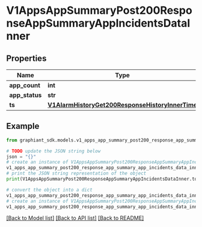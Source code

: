 # V1AppsAppSummaryPost200ResponseAppSummaryAppIncidentsDataInner


## Properties

Name | Type | Description | Notes
------------ | ------------- | ------------- | -------------
**app_count** | **int** |  | [optional] 
**app_status** | **str** |  | [optional] 
**ts** | [**V1AlarmHistoryGet200ResponseHistoryInnerTime**](V1AlarmHistoryGet200ResponseHistoryInnerTime.md) |  | [optional] 

## Example

```python
from graphiant_sdk.models.v1_apps_app_summary_post200_response_app_summary_app_incidents_data_inner import V1AppsAppSummaryPost200ResponseAppSummaryAppIncidentsDataInner

# TODO update the JSON string below
json = "{}"
# create an instance of V1AppsAppSummaryPost200ResponseAppSummaryAppIncidentsDataInner from a JSON string
v1_apps_app_summary_post200_response_app_summary_app_incidents_data_inner_instance = V1AppsAppSummaryPost200ResponseAppSummaryAppIncidentsDataInner.from_json(json)
# print the JSON string representation of the object
print(V1AppsAppSummaryPost200ResponseAppSummaryAppIncidentsDataInner.to_json())

# convert the object into a dict
v1_apps_app_summary_post200_response_app_summary_app_incidents_data_inner_dict = v1_apps_app_summary_post200_response_app_summary_app_incidents_data_inner_instance.to_dict()
# create an instance of V1AppsAppSummaryPost200ResponseAppSummaryAppIncidentsDataInner from a dict
v1_apps_app_summary_post200_response_app_summary_app_incidents_data_inner_from_dict = V1AppsAppSummaryPost200ResponseAppSummaryAppIncidentsDataInner.from_dict(v1_apps_app_summary_post200_response_app_summary_app_incidents_data_inner_dict)
```
[[Back to Model list]](../README.md#documentation-for-models) [[Back to API list]](../README.md#documentation-for-api-endpoints) [[Back to README]](../README.md)


